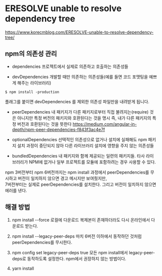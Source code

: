 
# ERESOLVE unable to resolve dependency tree
https://www.korecmblog.com/ERESOLVE-unable-to-resolve-dependency-tree/    

## npm의 의존성 관리
- dependencies
프로젝트에서 실제로 의존하고 호출하는 의존성들

- devDependencies
개발할 때만 의존하는 의존성들(예를 들면 코드 포맷팅을 예쁘게 해주는 라이브러리)  
```
$ npm install -production
```
플래그를 붙이면 devDependencies 를 제외한 의존성 파일만을 내려받게 됩니다.

- peerDependencies
내 패키지가 다른 패키지로부터 직접 불려지는(require) 것은 아니지만 특정 버전의 패키지와 호환된다는 것을 명시
즉, 내가 다른 패키지의 특정 버전과 호환된다는 것을 뜻한다
https://medium.com/angular-in-depth/npm-peer-dependencies-f843f3ac4e7f  

- optionalDependencies
선택적인 의존성으로 없거나 설치에 실패해도 npm 패키지 설치 과정이 중단되지 않아 다른 라이브러리 설치에 영향을 주지 않는 의존성들

- bundledDependencies
내 패키지와 함께 제공되는 일련의 패키지들. 타사 라이브러리가 NPM에 없거나 일부 프로젝트를 모듈에 포함하려는 경우 사용할 수 있다.



npm 3버전부터 npm 6버전까지는 npm install 과정에서 peerDependencies를 무시하고 버전이 일치하지 않으면 경고 메시지만 보여줬지만,   
7버전부터는 실제로 peerDependencies를 설치한다. 그리고 버전이 일치하지 않으면 에러를 낸다.  

## 해결 방법
1. npm install --force
로컬에 다운로드 복제본이 존재하더라도 다시 온라인에서 다운로드 받는다.

2. npm install --legacy-peer-deps
마치 6버전 이하에서 동작하던 것처럼 peerDependencies를 무시한다.

3. npm config set legacy-peer-deps true
모든 npm install에서 legacy-peer-deps로 동작하도록 설정한다. npm에서 권장하지 않는 방법이다.

4. yarn install